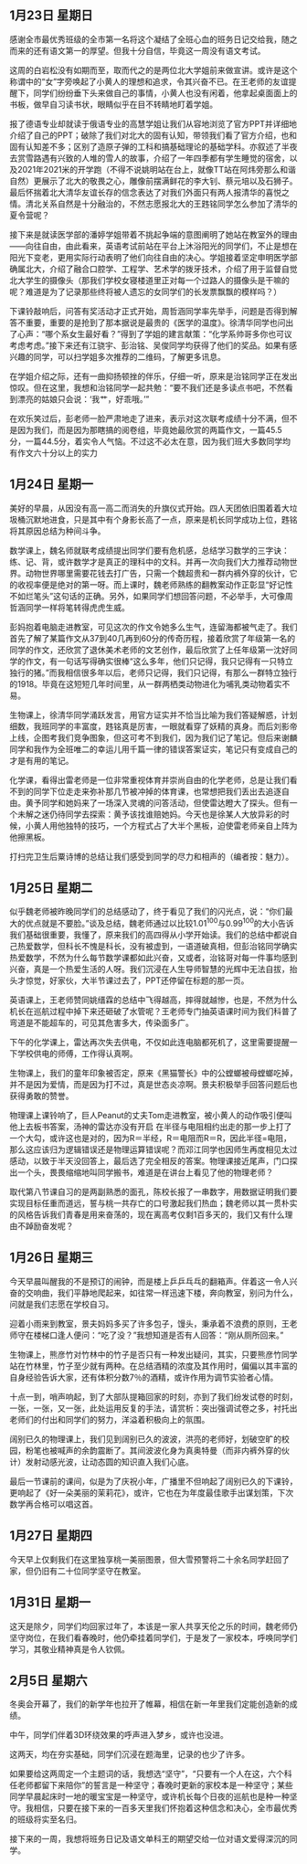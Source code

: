 ## 1月23日 星期日

感谢全市最优秀班级的全市第一名将这个凝结了全班心血的班务日记交给我，随之而来的还有语文第一的厚望。但我十分自信，毕竟这一周没有语文考试。

这周的白岩松没有如期而至，取而代之的是两位北大学姐前来做宣讲。或许是这个称谓中的“女”字旁唤起了小黄人的理想和追求，令其兴奋不已。在王老师的友谊提醒下，同学们纷纷垂下头来做自己的事情，小黄人也没有闲着，他拿起桌面面上的书板，做早自习读书状，眼睛似乎在目不转睛地盯着学姐。

报了德语专业却就读于俄语专业的高慧学姐让我们从容地浏览了官方PPT并详细地介绍了自己的PPT；破除了我们对北大的固有认知，带领我们看了官方介绍，也和固有认知差不多；区别了造原子弹的工科和搞基础理论的基础学科。亦叙述了半夜去赏雪路遇有兴致的人堆的雪人的故事，介绍了一年四季都有学生睡觉的宿舍，以及2021年2021米的开学跑（不得不说姚明站在台上，就像TT站在阿炜旁那么和谐自然）更展示了北大的敬畏之心，雕像前摆满鲜花的李大钊、蔡元培以及石狮子。最后怀揣着北大清华友谊长存的信念表达了对我们外面只有两人报清华的喜悦之情。清北关系自然是十分融治的，不然志愿报北大的王韪铭同学怎么参加了清华的夏令营呢？

接下来是就读医学部的潘婷学姐带着不挑起争端的意图阐明了她站在教室外的理由——向往自由，由此看来，英语考试前站在平台上沐浴阳光的同学们，不止是想在阳光下变老，更用实际行动表明了他们向往自由的决心。学姐接着坚定申明医学部确属北大，介绍了融合口腔学、工程学、艺术学的拨牙技术，介绍了用于监督自觉北大学生的摄像头（那我们学校女寝楼道里正对每一个过路人的摄像头是干嘛的呢？难道是为了记录那些终将被人遗忘的女同学们的长发票飘飘的模样吗？）

下课铃敲响后，问答有奖活动才正式开始，周哲涵同学率先举手，问题是否得到解答不重要，重要的是抢到了那本据说是最贵的《医学的温度》。徐清华同学也问出了心声：“哪个系女生最好看？”得到了学姐的建言献策：“化学系帅哥多你也可议考虑考虑。”接下来还有江骁宇、彭治铭、吴俊同学均获得了他们的奖品。如果有感兴趣的同学，可以扫学姐多次推荐的二维码，了解更多讯息。

在学姐介绍之际，还有一曲抑扬顿挫的伴乐，仔细一听，原来是治铭同学正在发出惊叹。但在这里，我想和治铭同学一起共勉：“要不我们还是多读点书吧，不然看到漂亮的姑娘只会说：‘我艹，好乖哦。’”

在欢乐笑过后，彭老师一脸严肃地走了进来，表示对这次联考成绩十分不满，但不是因为我们，而是因为那瞎搞的阅卷组，毕竟她最欣赏的两篇作文，一篇45.5分，一篇44.5分，着实令人气恼。不过这不必太在意，因为我们班大多数同学均有作文六十分以上的实力

## 1月24日 星期一

美好的早晨，从因没有高一高二而消失的升旗仪式开始。四人天团依旧围着着大垃圾桶沉默地进食，只是其中有个身影长高了一点，原来是机长同学成功上位，韪铭将其原因总结为种间斗争。

数学课上，魏名师就联考成绩提出同学们要有危机感，总结学习数学的三字诀：练、记、背，或许数学才是真正的理科中的文科。并再一次向我们大力推荐动物世界。动物世界哪里需要花钱去打广告，只需一个魏超贵和一群内裤外穿的伙计，它的收视率便是绝对的第一呀。而上课时，魏老师熟练的翻教案动作正彰显“好记性不如烂笔头”这句话的正确。另外，如果同学们想回答问题，不必举手，大可像周哲涵同学一样将笔转得虎虎生威。

彭妈抱着电脑走进教室，可见这次的作文令她多么生气，连留海都被气走了。我们首先了解了某篇作文从37到40几再到60分的传奇历程，接着欣赏了年级第一名的同学的作文，还欣赏了退休美术老师的文艺创作，最后欣赏了上任年级第一沈好同学的作文，有一句话写得确实很棒“这么多年，他们只记得，我只记得有一只特立独行的猪。”而我相信很多年以后，老师只记得，我们只记得，有那么一群特立独行的1918。毕竟在这短短几年时间里，从一群两栖类动物进化为哺乳类动物着实不易。

生物课上，徐清华同学涌跃发言，用官方证实并不恰当比喻为我们答疑解惑，计划细数，我班同学的丰富度，韪铭真是厉害，一眼就看穿了妖精的真身。而后刘影帝上线，企图考我们竞争图象，但这可考不到我们，因为我们记了笔记。但后来谢麟同学和我作为全班唯二的幸运儿用千篇一律的错误答案证实，笔记只有变成自己的才是有用的笔记。

化学课，看得出雷老师是一位非常重视体育并崇尚自由的化学老师，总是让我们看不到的同学下位走走来弥补那几节被冲掉的体育课，也常想把我们丢出去追逐自由。黄予同学和她妈来了一场深入灵魂的问答活动，但使雷达瞪大了探头。但有一个未解之迷仍待同学去探索：黄予该找谁赔她妈。今天也是徐某人大放异彩的时候，小黄人用他独特的技巧，一个方程式占了大半个黑板，迫使雷老师亲自上阵为他擦黑板。

打扫完卫生后粟诗博的总结让我们感受到同学的尽力和相声的（编者按：魅力）。

## 1月25日 星期二

似乎魏老师被昨晚同学们的总结感动了，终于看见了我们的闪光点，说：“你们最大的优点就是不要脸。”谈及总结，魏老师通过以比较$1.01^{100}$与$0.99^{100}$的大小告诉我们基础很重要，我懂了，原来我们的高四得从小学开始读。我们的总结中都说自己热爱数学，但科长不愧是科长，没有被虚到，一语道破真相，但彭治铭同学确实热爱数学，不然为什么每节数学课都如此兴奋，又或者，治铭哥对每一件事均感到兴奋，真是一个热爱生活的人呀。我们沉浸在人生导师智慧的光辉中无法自拔，抬头才惊觉，好家伙，大半节课过去了，PPT还停留在标题的那一页。

英语课上，王老师赞同姚缙霖的总结中飞得越高，摔得就越惨，也是，不然为什么机长在巡航过程中掉下来还砸破了水管呢？王老师专门抽英语课时间为我们科普了弯道是不能超车的，可见其危害多大，传染面多广。

下午的化学课上，雷达再次失去供电，不仅如此连电脑都死机了，这里需要提醒一下学校供电的师傅，工作得认真啊。

生物课上，我们的童年印象被否定，原来《黑猫警长》中的公螳螂被母螳螂吃掉，并不是因为爱情，而是因为打不过，真是世态炎凉啊。景夫积极举手回答问题后也获得勇敢的赞誉。

物理课上课铃响了，巨人Peanut的丈夫Tom走进教室，被小黄人的动作吸引便叫他上去板书答案，汤神的雷达亦没有开启
在半径与电阻相约出走的那一步上打了一个大勾，或许这也是对的，因为R＝半经，R＝电阻而R＝R，因此半径=电阻，那么这应该归为逻辑错误还是物理运算错误呢？而邓江同学也因师生再度相见太过感动，以致于半天没回答上，最后选了完全相反的答案。物理课接近尾声，门口探出一个头，畏畏缩缩地叫同学搬书，难道是在讲台上看见了他的物理老师？

取代第八节课自习的是两副熟悉的面孔，陈校长报了一串数字，用数据证明我们要实现目标任重而道远，誓与桃一共存亡的口号激起我们热血；魏老师以其一贯朴实的风格告诉我们青春是用来奋荡的，现在离高考仅剩1百多天的，我们又有什么理由不踔励奋发呢？

## 1月26日 星期三

今天早晨叫醒我的不是预订的闹钟，而是楼上乒乒乓乓的翻箱声。伴着这一令人兴奋的交响曲，我们平静地爬起来，如往常一样迅速下楼，奔向教室，别问为什么，问就是我们志愿在学校自习。

迎着小雨来到教室，景夫妈妈多买了许多包子，馒头，秉承着不浪费的原则，王老师守在楼梯口逢人便问：“吃了没？”我想知道是否有人回答：“刚从厕所回来。”

生物课上，熊彦竹对竹林中的竹子是否只有一种发出疑问，其实，只要熊彦竹同学站在竹林里，竹子至少就有两种。在总结酒精的浓度及其作用时，偏偏以其丰富的自身经验告诉大家，还有体积分数7％的酒精，或许作用为调节实验者心情。

十点一到，哨声响起，到了大部队提箱回家的时刻，亦到了我们纷发试卷的时刻，一张，一张，又一张，此处运用反复的手法，请赏析：突出强调试卷之多，衬托出老师们的付出和同学们的努力，洋溢着积极向上的氛围。

阔别已久的物理课上，我们见到阔别已久的波波，洪亮的老师好，划破空旷的校园，粉笔也被喊声的余韵震断了。其间波波化身为真奥特曼（而非内裤外穿的伙计）发射动感光波，让动态圆的知识直入我们心底。

最后一节课前的课间，似是为了庆祝小年，广播里不但响起了阔别已久的下课铃，更响起了《好一朵美丽的茉莉花》，或许，它也在为年度最佳歌手出谋划策，下次数学再合格可以唱这首。

## 1月27日 星期四

今天早上仅剩我们在这里独享桃一美丽图景，但大雪预警将二十余名同学赶回了家，但仍旧有二十位同学坚守在教室。

## 1月31日 星期一

这天是除夕，同学们均回家过年了，本该是一家人共享天伦之乐的时间，魏老师仍坚守岗位，在我们看春晚时，他仍牵挂着同学们，于是发了一家校本，呼唤同学们学习，其敬业精神真是令人钦佩。

## 2月5日 星期六

冬奥会开幕了，我们的新学年也拉开了帷幕，相信在新一年里我们定能创造新的成绩。

中午，同学们伴着3D环绕效果的呼声进入梦乡，或许也没进。

这两天，均在夯实基础，同学们沉浸在题海里，记录的也少了许多。

如果要给这两周定一个主题词的话，我想选“坚守”，“只要有一个人在这，六个科任老师都留下来陪你”的誓言是一种坚守；春晚时更新的家校本是一种坚守；某些同学早晨起床时一地的暖宝宝是一种坚守，或许机长每个日夜的巡航也是种一种坚守。我相信，只要在接下来的一百多天里我们怀抱着这种信念和决心，全市最优秀的班级将实至名归。

接下来的一周，我想将班务日记及语文单科王的期望交给一位对语文爱得深沉的同学。